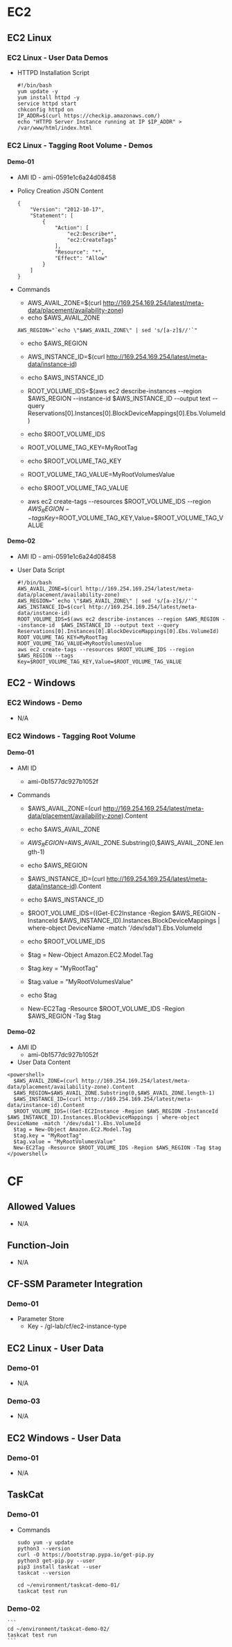 
# EC2

## EC2 Linux

### EC2 Linux - User Data Demos

- HTTPD Installation Script

    ```
    #!/bin/bash
    yum update -y
    yum install httpd -y
    service httpd start
    chkconfig httpd on
    IP_ADDR=$(curl https://checkip.amazonaws.com/)
    echo "HTTPD Server Instance running at IP $IP_ADDR" > /var/www/html/index.html
    ```

### EC2 Linux -  Tagging Root Volume - Demos

#### Demo-01

- AMI ID - ami-0591e1c6a24d08458

- Policy Creation JSON Content

    ```
    {
        "Version": "2012-10-17",
        "Statement": [
            {
                "Action": [
                    "ec2:Describe*",
                    "ec2:CreateTags"
                ],
                "Resource": "*",
                "Effect": "Allow"
            }
        ]
    }
    ```


- Commands
    - AWS_AVAIL_ZONE=$(curl http://169.254.169.254/latest/meta-data/placement/availability-zone)
    - echo $AWS_AVAIL_ZONE

    ```
    AWS_REGION="`echo \"$AWS_AVAIL_ZONE\" | sed 's/[a-z]$//'`"
    ```
    
    - echo $AWS_REGION
    
    - AWS_INSTANCE_ID=$(curl http://169.254.169.254/latest/meta-data/instance-id)
    - echo $AWS_INSTANCE_ID

    - ROOT_VOLUME_IDS=$(aws ec2 describe-instances --region $AWS_REGION --instance-id $AWS_INSTANCE_ID --output text --query Reservations[0].Instances[0].BlockDeviceMappings[0].Ebs.VolumeId)
    - echo $ROOT_VOLUME_IDS  


    - ROOT_VOLUME_TAG_KEY=MyRootTag
    - echo $ROOT_VOLUME_TAG_KEY

    - ROOT_VOLUME_TAG_VALUE=MyRootVolumesValue
    - echo $ROOT_VOLUME_TAG_VALUE

    - aws ec2 create-tags --resources $ROOT_VOLUME_IDS --region $AWS_REGION --tags Key=$ROOT_VOLUME_TAG_KEY,Value=$ROOT_VOLUME_TAG_VALUE


#### Demo-02
- AMI ID - ami-0591e1c6a24d08458
- User Data Script

    ```
    #!/bin/bash
    AWS_AVAIL_ZONE=$(curl http://169.254.169.254/latest/meta-data/placement/availability-zone)
    AWS_REGION="`echo \"$AWS_AVAIL_ZONE\" | sed 's/[a-z]$//'`"
    AWS_INSTANCE_ID=$(curl http://169.254.169.254/latest/meta-data/instance-id)
    ROOT_VOLUME_IDS=$(aws ec2 describe-instances --region $AWS_REGION --instance-id  $AWS_INSTANCE_ID --output text --query Reservations[0].Instances[0].BlockDeviceMappings[0].Ebs.VolumeId)
    ROOT_VOLUME_TAG_KEY=MyRootTag
    ROOT_VOLUME_TAG_VALUE=MyRootVolumesValue
    aws ec2 create-tags --resources $ROOT_VOLUME_IDS --region $AWS_REGION --tags Key=$ROOT_VOLUME_TAG_KEY,Value=$ROOT_VOLUME_TAG_VALUE    
    ```

## EC2 - Windows 

### EC2 Windows - Demo

- N/A

### EC2 Windows - Tagging Root Volume

#### Demo-01

- AMI ID
    - ami-0b1577dc927b1052f

- Commands
    - $AWS_AVAIL_ZONE=(curl http://169.254.169.254/latest/meta-data/placement/availability-zone).Content
    - echo $AWS_AVAIL_ZONE

    - $AWS_REGION=$AWS_AVAIL_ZONE.Substring(0,$AWS_AVAIL_ZONE.length-1)
    - echo $AWS_REGION

    - $AWS_INSTANCE_ID=(curl http://169.254.169.254/latest/meta-data/instance-id).Content
    - echo $AWS_INSTANCE_ID

    - $ROOT_VOLUME_IDS=((Get-EC2Instance -Region $AWS_REGION -InstanceId $AWS_INSTANCE_ID).Instances.BlockDeviceMappings | where-object DeviceName -match '/dev/sda1').Ebs.VolumeId
    - echo $ROOT_VOLUME_IDS

    - $tag = New-Object Amazon.EC2.Model.Tag
    - $tag.key = "MyRootTag"
    - $tag.value = "MyRootVolumesValue"
    - echo $tag
    - New-EC2Tag -Resource $ROOT_VOLUME_IDS -Region $AWS_REGION -Tag $tag


#### Demo-02

- AMI ID
    - ami-0b1577dc927b1052f
- User Data Content

```
<powershell>
  $AWS_AVAIL_ZONE=(curl http://169.254.169.254/latest/meta-data/placement/availability-zone).Content
  $AWS_REGION=$AWS_AVAIL_ZONE.Substring(0,$AWS_AVAIL_ZONE.length-1)
  $AWS_INSTANCE_ID=(curl http://169.254.169.254/latest/meta-data/instance-id).Content
  $ROOT_VOLUME_IDS=((Get-EC2Instance -Region $AWS_REGION -InstanceId $AWS_INSTANCE_ID).Instances.BlockDeviceMappings | where-object DeviceName -match '/dev/sda1').Ebs.VolumeId
  $tag = New-Object Amazon.EC2.Model.Tag
  $tag.key = "MyRootTag"
  $tag.value = "MyRootVolumesValue"
  New-EC2Tag -Resource $ROOT_VOLUME_IDS -Region $AWS_REGION -Tag $tag
</powershell>
```

# CF

## Allowed Values

- N/A

## Function-Join

- N/A

## CF-SSM Parameter Integration

### Demo-01

- Parameter Store
    - Key - /gl-lab/cf/ec2-instance-type

## EC2 Linux - User Data

### Demo-01

- N/A

### Demo-03

- N/A

## EC2 Windows - User Data

### Demo-01

- N/A

## TaskCat

### Demo-01

- Commands 
    ```
    sudo yum -y update
    python3 --version
    curl -O https://bootstrap.pypa.io/get-pip.py
    python3 get-pip.py --user
    pip3 install taskcat --user
    taskcat --version
    ```

    ```
    cd ~/environment/taskcat-demo-01/
    taskcat test run
    ```

### Demo-02

    ```
    cd ~/environment/taskcat-demo-02/
    taskcat test run
    ```


